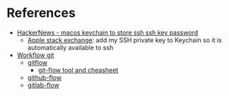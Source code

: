 # References

- [HackerNews - macos keychain to store ssh ssh key password](https://news.ycombinator.com/item?id=23664556)
  - [Apple stack exchange](https://apple.stackexchange.com/questions/48502/how-can-i-permanently-add-my-ssh-private-key-to-keychain-so-it-is-automatically): add my SSH private key to Keychain so it is automatically available to ssh
- [Workflow git]()
  - [gitflow](https://www.atlassian.com/fr/git/tutorials/comparing-workflows/gitflow-workflow)
    - [git-flow tool and cheasheet](https://danielkummer.github.io/git-flow-cheatsheet/index.fr_FR.html)
  - [github-flow](https://docs.github.com/en/get-started/using-github/github-flow)
  - [gitlab-flow](https://about.gitlab.com/topics/version-control/what-is-gitlab-flow/)
